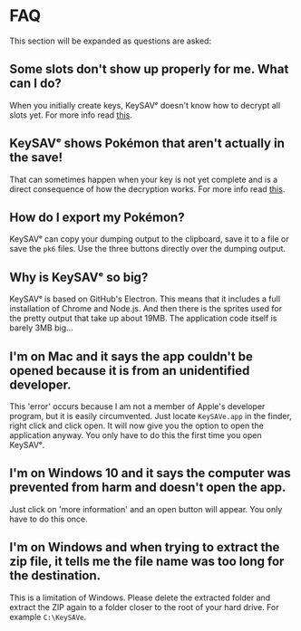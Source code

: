 # FAQ

This section will be expanded as questions are asked:

## Some slots don't show up properly for me. What can I do?

When you initially create keys, KeySAVᵉ doesn't know how to decrypt all slots yet. For more info read [this](dumping/saves.md#ghosts).

## KeySAVᵉ shows Pokémon that aren't actually in the save!

That can sometimes happen when your key is not yet complete and is a direct consequence of how the decryption works. For more info read [this](dumping/saves.md#ghosts).

## How do I export my Pokémon?

KeySAVᵉ can copy your dumping output to the clipboard, save it to a file or save the `pk6` files. Use the three buttons directly over the dumping output.

## Why is KeySAVᵉ so big?

KeySAVᵉ is based on GitHub's Electron. This means that it includes a full installation of Chrome and Node.js. And then there is the sprites
used for the pretty output that take up about 19MB. The application code itself is barely 3MB big...

## I'm on Mac and it says the app couldn't be opened because it is from an unidentified developer.

This 'error' occurs because I am not a member of Apple's developer program, but it is easily circumvented. Just locate `KeySAVe.app` in the finder, right click and click open. It will now give you the option to open the application anyway. You only have to do this the first time you open KeySAVᵉ.

## I'm on Windows 10 and it says the computer was prevented from harm and doesn't open the app.

Just click on 'more information' and an open button will appear. You only have to do this once. 

## I'm on Windows and when trying to extract the zip file, it tells me the file name was too long for the destination.

This is a limitation of Windows. Please delete the extracted folder and extract the ZIP again to a folder closer to the root of your hard drive. For example `C:\KeySAVe`.
